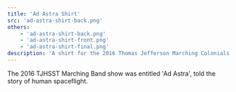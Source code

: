 ```yaml
---
title: 'Ad Astra Shirt'
src: 'ad-astra-shirt-back.png'
others:
    - 'ad-astra-shirt-back.png'
    - 'ad-astra-shirt-front.png'
    - 'ad-astra-shirt-final.png'
description: 'A shirt for the 2016 Thomas Jefferson Marching Colonials'
---
```

 The 2016 TJHSST Marching Band show was entitled 'Ad Astra', told the story of
 human spaceflight.
